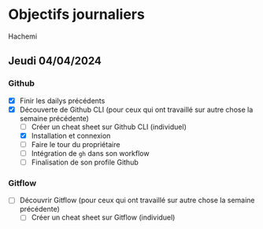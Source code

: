 # Objectifs journaliers

Hachemi

## Jeudi 04/04/2024

### Github

- [x] Finir les dailys précédents
- [x] Découverte de Github CLI (pour ceux qui ont travaillé sur autre chose la semaine précédente)
  - [ ] Créer un cheat sheet sur Github CLI (individuel)
  - [x]  Installation et connexion
  - [ ] Faire le tour du propriétaire
  - [ ] Intégration de `gh` dans son workflow
  - [ ] Finalisation de son profile Github

### Gitflow

- [ ] Découvrir Gitflow (pour ceux qui ont travaillé sur autre chose la semaine précédente)
  - [ ] Créer un cheat sheet sur Gitflow (individuel)
